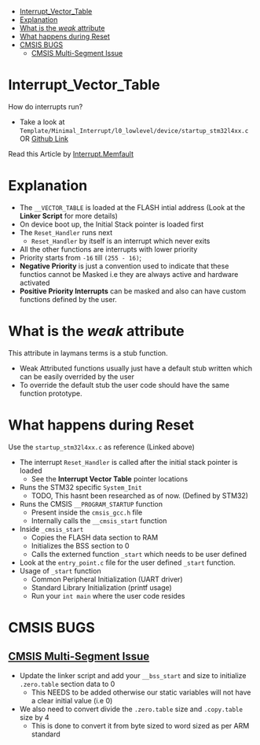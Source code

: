 - [Interrupt_Vector_Table](#interrupt_vector_table)
- [Explanation](#explanation)
- [What is the *weak* attribute](#what-is-the-weak-attribute)
- [What happens during Reset](#what-happens-during-reset)
- [CMSIS BUGS](#cmsis-bugs)
  - [CMSIS Multi-Segment Issue](#cmsis-multi-segment-issue)

# Interrupt_Vector_Table

How do interrupts run?

- Take a look at `Template/Minimal_Interrupt/l0_lowlevel/device/startup_stm32l4xx.c` OR [Github Link](https://github.com/coder137/STM32-Repo/blob/e9861fb94b6ff8ca84bb3ba4b9617d6c663f76d0/Template/Minimal_Interrupt/l0_lowlevel/device/startup_stm32l4xx.c)


Read this Article by [Interrupt.Memfault](https://interrupt.memfault.com/blog/arm-cortex-m-exceptions-and-nvic)

# Explanation

- The `__VECTOR_TABLE` is loaded at the FLASH intial address (Look at the **Linker Script** for more details)
- On device boot up, the Initial Stack pointer is loaded first
- The `Reset_Handler` runs next
  - `Reset_Handler` by itself is an interrupt which never exits
- All the other functions are interrupts with lower priority
- Priority starts from `-16` till `(255 - 16)`;
- **Negative Priority** is just a convention used to indicate that these functios cannot be Masked i.e they are always active and hardware activated
- **Positive Priority Interrupts** can be masked and also can have custom functions defined by the user.

# What is the *weak* attribute

This attribute in laymans terms is a stub function.

- Weak Attributed functions usually just have a default stub written which can be easily overrided by the user
- To override the default stub the user code should have the same function prototype.

# What happens during Reset

Use the `startup_stm32l4xx.c` as reference (Linked above)

- The interrupt `Reset_Handler` is called after the initial stack pointer is loaded
  - See the **Interrupt Vector Table** pointer locations
- Runs the STM32 specific `System_Init`
  - TODO, This hasnt been researched as of now. (Defined by STM32)
- Runs the CMSIS `__PROGRAM_STARTUP` function
  - Present inside the `cmsis_gcc.h` file
  - Internally calls the `__cmsis_start` function
- Inside `_cmsis_start`
  - Copies the FLASH data section to RAM
  - Initializes the BSS section to 0
  - Calls the externed function `_start` which needs to be user defined
- Look at the `entry_point.c` file for the user defined `_start` function.
- Usage of `_start` function
  - Common Peripheral Initialization (UART driver)
  - Standard Library Initialization (printf usage)
  - Run your `int main` where the user code resides

# CMSIS BUGS

## [CMSIS Multi-Segment Issue](https://github.com/ARM-software/CMSIS_5/issues/632)

- Update the linker script and add your `__bss_start` and size to initialize `.zero.table` section data to 0
  - This NEEDS to be added otherwise our static variables will not have a clear initial value (i.e 0)
- We also need to convert divide the `.zero.table` size and `.copy.table` size by 4
  - This is done to convert it from byte sized to word sized as per ARM standard
